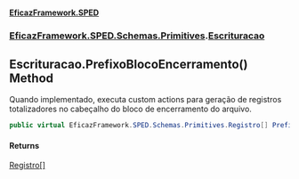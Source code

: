#### [EficazFramework.SPED](EficazFrameworkSPED.md 'EficazFramework SPED')
### [EficazFramework.SPED.Schemas.Primitives](EficazFramework.SPED.Schemas.Primitives.md 'EficazFramework.SPED.Schemas.Primitives').[Escrituracao](EficazFramework.SPED.Schemas.Primitives/Escrituracao.md 'EficazFramework.SPED.Schemas.Primitives.Escrituracao')

## Escrituracao.PrefixoBlocoEncerramento() Method

Quando implementado, executa custom actions para geração de registros totalizadores no cabeçalho do bloco de encerramento do arquivo.

```csharp
public virtual EficazFramework.SPED.Schemas.Primitives.Registro[] PrefixoBlocoEncerramento();
```

#### Returns
[Registro](EficazFramework.SPED.Schemas.Primitives/Registro.md 'EficazFramework.SPED.Schemas.Primitives.Registro')[[]](https://docs.microsoft.com/en-us/dotnet/api/System.Array 'System.Array')